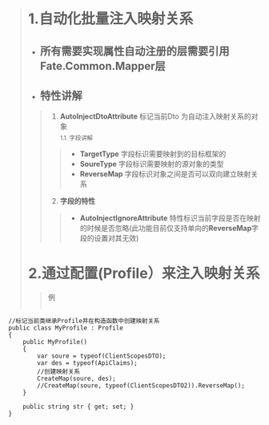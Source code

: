 ># 1.自动化批量注入映射关系
>* ## 所有需要实现属性自动注册的层需要引用Fate.Common.Mapper层
>* ## 特性讲解
>>   1. <b>AutoInjectDtoAttribute</b> 标记当前Dto 为自动注入映射关系的对象  
>><sub>1.1. 字段讲解</sub>
>>>    - <b>TargetType</b> 字段标识需要映射到的目标框架的
>>>    - <b>SoureType</b> 字段标识需要映射的源对象的类型
>>>   - <b>ReverseMap</b> 字段标识对象之间是否可以双向建立映射关系
>>   2. <b>字段的特性</b>
>>>    - <b>AutoInjectIgnoreAttribute</b> 特性标识当前字段是否在映射的时候是否忽略(此功能目前仅支持单向的<b>ReverseMap</b>字段的设置对其无效)
># 2.通过配置(<b>Profile</b>）来注入映射关系
>> 例
>> ```
    //标记当前类继承Profile并在构造函数中创建映射关系
    public class MyProfile : Profile
    {
        public MyProfile()
        {
            var soure = typeof(ClientScopesDTO);
            var des = typeof(ApiClaims);
            //创建映射关系
            CreateMap(soure, des);
            //CreateMap(soure, typeof(ClientScopesDTO2)).ReverseMap();
        }

        public string str { get; set; }
    }
>> ```